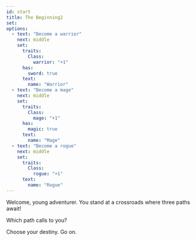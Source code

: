 ```yaml
---
id: start
title: The Beginning2
set:
options:
  - text: "Become a warrior"
    next: middle
    set:
      traits:
        Class:
          warrior: "+1"
      has:
        sword: true
      text:
        name: "Warrior"
  - text: "Become a mage"
    next: middle
    set:
      traits:
        Class:
          mage: "+1"
      has:
        magic: true
      text:
        name: "Mage"
  - text: "Become a rogue"
    next: middle
    set:
      traits:
        Class:
          rogue: "+1"
      text:
        name: "Rogue"
---
```


Welcome, young adventurer. You stand at a crossroads where three paths await!

Which path calls to you?

Choose your destiny. Go on.